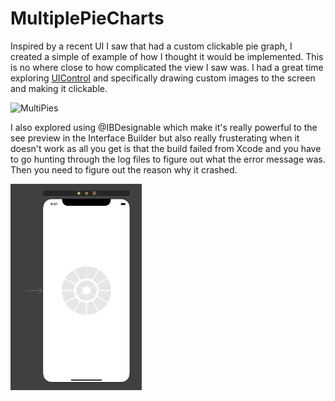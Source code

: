 # MultiplePieCharts

Inspired by a recent UI I saw that had a custom clickable pie graph, I created a simple of example of how I thought it would be implemented. This is no where close to how complicated the view I saw was. I had a great time exploring [UIControl](https://developer.apple.com/documentation/uikit/uicontrol) and specifically drawing custom images to the screen and making it clickable. 

![MultiPies](https://i.makeagif.com/media/5-13-2020/us0uin.gif)

I also explored using @IBDesignable which make it's really powerful to the see preview in the Interface Builder but also really frusterating when it doesn't work as all you get is that the build failed from Xcode and you have to go hunting through the log files to figure out what the error message was. Then you need to figure out the reason why it crashed.

<img src="https://github.com/mike011/MultiplePieCharts/blob/master/designable.png" width=210 height=330/>
